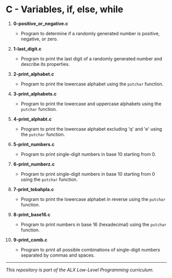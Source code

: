 # C - Variables, if, else, while

1. **0-positive_or_negative.c**
   - Program to determine if a randomly generated number is positive, negative, or zero.

2. **1-last_digit.c**
   - Program to print the last digit of a randomly generated number and describe its properties.

3. **2-print_alphabet.c**
   - Program to print the lowercase alphabet using the `putchar` function.

4. **3-print_alphabets.c**
   - Program to print the lowercase and uppercase alphabets using the `putchar` function.

5. **4-print_alphabt.c**
   - Program to print the lowercase alphabet excluding 'q' and 'e' using the `putchar` function.

6. **5-print_numbers.c**
   - Program to print single-digit numbers in base 10 starting from 0.

7. **6-print_numberz.c**
   - Program to print single-digit numbers in base 10 starting from 0 using the `putchar` function.

8. **7-print_tebahpla.c**
   - Program to print the lowercase alphabet in reverse using the `putchar` function.

9. **8-print_base16.c**
   - Program to print numbers in base 16 (hexadecimal) using the `putchar` function.

10. **9-print_comb.c**
    - Program to print all possible combinations of single-digit numbers separated by commas and spaces.

---

*This repository is part of the ALX Low-Level Programming curriculum.*


